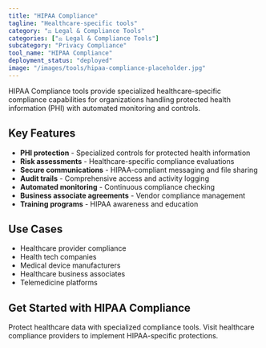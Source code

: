 ```yaml
---
title: "HIPAA Compliance"
tagline: "Healthcare-specific tools"
category: "⚖️ Legal & Compliance Tools"
categories: ["⚖️ Legal & Compliance Tools"]
subcategory: "Privacy Compliance"
tool_name: "HIPAA Compliance"
deployment_status: "deployed"
image: "/images/tools/hipaa-compliance-placeholder.jpg"
---
```

HIPAA Compliance tools provide specialized healthcare-specific compliance capabilities for organizations handling protected health information (PHI) with automated monitoring and controls.

## Key Features

- **PHI protection** - Specialized controls for protected health information
- **Risk assessments** - Healthcare-specific compliance evaluations
- **Secure communications** - HIPAA-compliant messaging and file sharing
- **Audit trails** - Comprehensive access and activity logging
- **Automated monitoring** - Continuous compliance checking
- **Business associate agreements** - Vendor compliance management
- **Training programs** - HIPAA awareness and education

## Use Cases

- Healthcare provider compliance
- Health tech companies
- Medical device manufacturers
- Healthcare business associates
- Telemedicine platforms

## Get Started with HIPAA Compliance

Protect healthcare data with specialized compliance tools. Visit healthcare compliance providers to implement HIPAA-specific protections.
